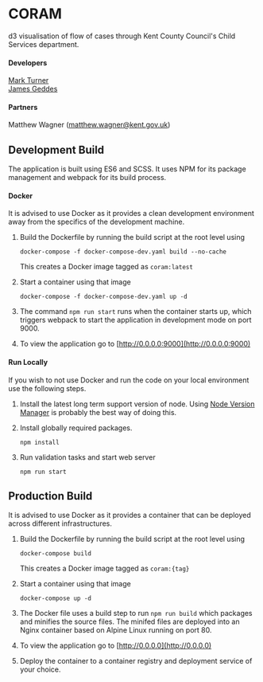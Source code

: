 # CORAM
d3 visualisation of flow of cases through Kent County Council's Child Services department.

#### Developers

[Mark Turner](https://github.com/markdturner)  
[James Geddes](https://github.com/triangle-man)  

#### Partners

Matthew Wagner (matthew.wagner@kent.gov.uk)

## Development Build

The application is built using ES6 and SCSS. It uses NPM for its package management and webpack for its build process.

#### Docker

It is advised to use Docker as it provides a clean development environment away from the specifics of the development machine.

1. Build the Dockerfile by running the build script at the root level using

    ```
    docker-compose -f docker-compose-dev.yaml build --no-cache
    ```

    This creates a Docker image tagged as `coram:latest`

2. Start a container using that image

    ```
    docker-compose -f docker-compose-dev.yaml up -d
    ```

3. The command `npm run start` runs when the container starts up, which triggers webpack to start the application in development mode on port 9000.

4. To view the application go to [http://0.0.0.0:9000](http://0.0.0.0:9000)
   
#### Run Locally

If you wish to not use Docker and run the code on your local environment use the following steps.

1. Install the latest long term support version of node. Using [Node Version Manager](https://github.com/creationix/nvm) is probably the best way of doing this.

2. Install globally required packages. 
    
    ```
    npm install
    ``` 
    
3. Run validation tasks and start web server

    ```
    npm run start
    ```

## Production Build

It is advised to use Docker as it provides a container that can be deployed across different infrastructures.

1. Build the Dockerfile by running the build script at the root level using

    ```
    docker-compose build
    ```

    This creates a Docker image tagged as `coram:{tag}`

2. Start a container using that image

    ```
    docker-compose up -d
    ```

3. The Docker file uses a build step to run `npm run build` which packages and minifies the source files. The minifed files are deployed into an Nginx container based on Alpine Linux running on port 80.

4. To view the application go to [http://0.0.0.0](http://0.0.0.0)

5. Deploy the container to a container registry and deployment service of your choice.
   